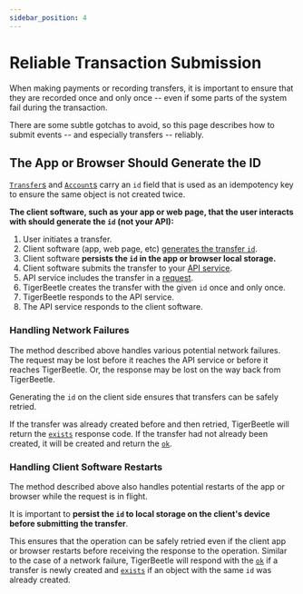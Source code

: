 ```yaml
---
sidebar_position: 4
---
```


# Reliable Transaction Submission

When making payments or recording transfers, it is important to ensure that they are recorded once
and only once -- even if some parts of the system fail during the transaction.

There are some subtle gotchas to avoid, so this page describes how to submit events -- and
especially transfers -- reliably.

## The App or Browser Should Generate the ID

[`Transfer`s](../reference/transfers.md#id) and [`Account`s](../reference/accounts.md#id) carry an
`id` field that is used as an idempotency key to ensure the same object is not created twice.

**The client software, such as your app or web page, that the user interacts with should generate the
`id` (not your API):**

1. User initiates a transfer.
2. Client software (app, web page, etc) [generates the transfer `id`](./data-modeling.md#id).
3. Client software **persists the `id` in the app or browser local storage.**
4. Client software submits the transfer to your [API
   service](./client-requests.md#example-api-layer-architecture).
5. API service includes the transfer in a [request](./client-requests.md).
6. TigerBeetle creates the transfer with the given `id` once and only once.
7. TigerBeetle responds to the API service.
8. The API service responds to the client software.

### Handling Network Failures

The method described above handles various potential network failures. The request may be lost
before it reaches the API service or before it reaches TigerBeetle. Or, the response may be lost on
the way back from TigerBeetle.

Generating the `id` on the client side ensures that transfers can be safely retried.

If the transfer was already created before and then retried, TigerBeetle will return the
[`exists`](../reference/operations/create_transfers.md#exists) response code. If the transfer had
not already been created, it will be created and return the
[`ok`](../reference/operations/create_transfers.md#ok).

### Handling Client Software Restarts

The method described above also handles potential restarts of the app or browser while the request
is in flight.

It is important to **persist the `id` to local storage on the client's device before submitting the
transfer**.

This ensures that the operation can be safely retried even if the client app or browser restarts
before receiving the response to the operation. Similar to the case of a network failure,
TigerBeetle will respond with the [`ok`](../reference/operations/create_transfers.md#ok) if a
transfer is newly created and [`exists`](../reference/operations/create_transfers.md#exists) if an
object with the same `id` was already created.
